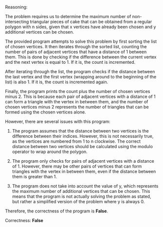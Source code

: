 Reasoning:

The problem requires us to determine the maximum number of non-intersecting triangular pieces of cake that can be obtained from a regular polygon with n sides, given that x vertices have already been chosen and y additional vertices can be chosen.

The provided program attempts to solve this problem by first sorting the list of chosen vertices. It then iterates through the sorted list, counting the number of pairs of adjacent vertices that have a distance of 1 between them. This is done by checking if the difference between the current vertex and the next vertex is equal to 1. If it is, the count is incremented.

After iterating through the list, the program checks if the distance between the last vertex and the first vertex (wrapping around to the beginning of the list) is also 1. If it is, the count is incremented again.

Finally, the program prints the count plus the number of chosen vertices minus 2. This is because each pair of adjacent vertices with a distance of 1 can form a triangle with the vertex in between them, and the number of chosen vertices minus 2 represents the number of triangles that can be formed using the chosen vertices alone.

However, there are several issues with this program:

1. The program assumes that the distance between two vertices is the difference between their indices. However, this is not necessarily true, as the vertices are numbered from 1 to n clockwise. The correct distance between two vertices should be calculated using the modulo operator to wrap around the polygon.

2. The program only checks for pairs of adjacent vertices with a distance of 1. However, there may be other pairs of vertices that can form triangles with the vertex in between them, even if the distance between them is greater than 1.

3. The program does not take into account the value of y, which represents the maximum number of additional vertices that can be chosen. This means that the program is not actually solving the problem as stated, but rather a simplified version of the problem where y is always 0.

Therefore, the correctness of the program is **False**.

Correctness: **False**